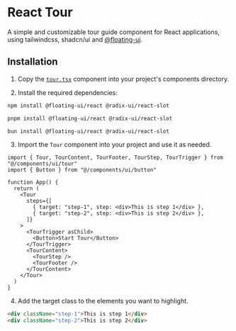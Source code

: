 # React Tour

A simple and customizable tour guide component for React applications, using tailwindcss, shadcn/ui and [@floating-ui](https://floating-ui.com/).

## Installation

1. Copy the [`tour.tsx`](src/components/ui/tour.tsx) component into your project's components directory.

2. Install the required dependencies:

```bash
npm install @floating-ui/react @radix-ui/react-slot
```
```bash
pnpm install @floating-ui/react @radix-ui/react-slot
```
```bash
bun install @floating-ui/react @radix-ui/react-slot
```

3. Import the `Tour` component into your project and use it as needed.

```tsx
import { Tour, TourContent, TourFooter, TourStep, TourTrigger } from "@/components/ui/tour"
import { Button } from "@/components/ui/button"

function App() {
  return (
    <Tour
      steps={[
        { target: "step-1", step: <div>This is step 1</div> },
        { target: "step-2", step: <div>This is step 2</div> },
      ]}
    >
      <TourTrigger asChild>
        <Button>Start Tour</Button>
      </TourTrigger>
      <TourContent>
        <TourStep />
        <TourFooter />
      </TourContent>
    </Tour>
  )
}
```

4. Add the target class to the elements you want to highlight.

```html
<div className="step-1">This is step 1</div>
<div className="step-2">This is step 2</div>
```
